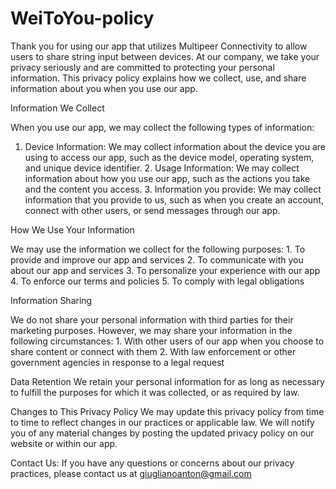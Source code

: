 # WeiToYou-policy

Thank you for using our app that utilizes Multipeer Connectivity to allow users to share string input between devices. At our company, we take your privacy seriously and are committed to protecting your personal information. This privacy policy explains how we collect, use, and share information about you when you use our app.

Information We Collect

When you use our app, we may collect the following types of information:
  1. Device Information: We may collect information about the device you are using to access our app, such as the device model, operating system, and unique   device identifier.
	2. Usage Information: We may collect information about how you use our app, such as the actions you take and the content you access.
	3. Information you provide: We may collect information that you provide to us, such as when you create an account, connect with other users, or send messages through our app.


How We Use Your Information

We may use the information we collect for the following purposes:
	1. To provide and improve our app and services
	2. To communicate with you about our app and services
	3. To personalize your experience with our app
	4. To enforce our terms and policies
	5. To comply with legal obligations

Information Sharing

We do not share your personal information with third parties for their marketing purposes. 
However, we may share your information in the following circumstances:
	1. With other users of our app when you choose to share content or connect with them
	2. With law enforcement or other government agencies in response to a legal request

Data Retention
We retain your personal information for as long as necessary to fulfill the purposes for which it was collected, or as required by law.

Changes to This Privacy Policy
We may update this privacy policy from time to time to reflect changes in our practices or applicable law. We will notify you of any material changes by posting the updated privacy policy on our website or within our app.

Contact Us:
If you have any questions or concerns about our privacy practices, please contact us at giuglianoanton@gmail.com
